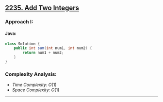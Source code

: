 ## [2235. Add Two Integers](https://leetcode.com/problems/add-two-integers/)

### Approach I: 

#### Java:
```java
class Solution {
    public int sum(int num1, int num2) {
        return num1 + num2;
    }
}
```

[//]: # (#### Go:)

[//]: # (```go)

[//]: # (func solution&#40;&#41; {)

[//]: # ()
[//]: # (})

[//]: # (```)

### Complexity Analysis:

- *Time Complexity:* $O(1)$
- *Space Complexity:* $O(1)$


---



